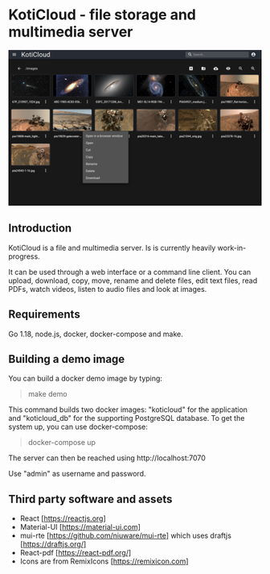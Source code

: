 
# KotiCloud - file storage and multimedia server #

![Main view](docs/images/main.png)

## Introduction ##

KotiCloud is a file and multimedia server. Is is currently heavily work-in-progress.

It can be used through a web interface or a command line client. You can upload, download, copy, move, rename and delete files, edit text files, read PDFs, watch videos, listen to audio files and look at images.

## Requirements ##

Go 1.18, node.js, docker, docker-compose and make.

## Building a demo image ##

You can build a docker demo image by typing:

> make demo

This command builds two docker images: "koticloud" for the application and "koticloud_db" for the supporting PostgreSQL database. To get the system up, you can use docker-compose:

> docker-compose up

The server can then be reached using http://localhost:7070

Use "admin" as username and password.

## Third party software and assets ##

- React [https://reactjs.org]
- Material-UI [https://material-ui.com]
- mui-rte [https://github.com/niuware/mui-rte] which uses draftjs [https://draftjs.org/]
- React-pdf [https://react-pdf.org/]
- Icons are from RemixIcons [https://remixicon.com]

